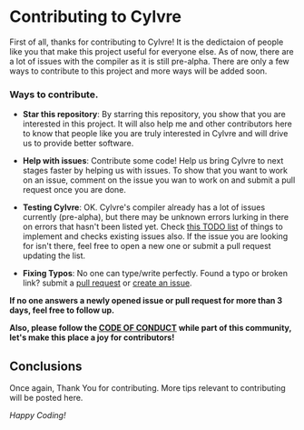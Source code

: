 # Contributing to Cylvre

First of all, thanks for contributing to Cylvre! It is the dedictaion of people like you that make this project useful for everyone else. As of now, there are a lot of issues with the compiler as it is still pre-alpha. There are only a few ways to contribute to this project and more ways will be added soon. 

### Ways to contribute.

- **Star this repository**: By starring this repository, you show that you are interested in this project. It will also help me and other contributors here to know that people like you are truly interested in Cylvre and will drive us to provide better software.

- **Help with issues**: Contribute some code! Help us bring Cylvre to next stages faster by helping us with issues. To show that you want to work on an issue, comment on the issue you wan to work on and submit a pull request once you are done.

- **Testing Cylvre**: OK. Cylvre's compiler already has a lot of issues currently (pre-alpha), but there may be unknown errors lurking in there on errors that hasn't been listed yet. Check [this TODO list](https://github.com/Cylvre-Language/Cylvre/blob/main/TODO.md) of things to implement and checks existing issues also. If the issue you are looking for isn't there, feel free to open a new one or submit a pull request updating the list. 

- **Fixing Typos**: No one can type/write perfectly. Found a typo or broken link? submit a [pull request](https://github.com/Cylvre-Language/Cylvre/pulls) or [create an issue](https://github.com/Cylvre-Language/Cylvre/issues).

**If no one answers a newly opened issue or pull request for more than 3 days, feel free to follow up.**

**Also, please follow the [CODE OF CONDUCT](https://github.com/Cylvre-Language/Cylvre/blob/main/CODE_OF_CONDUCT.md) while part of this community, let's make this place a joy for contributors!**

## Conclusions
Once again, Thank You for contributing.
More tips relevant to contributing will be posted here.

_Happy Coding!_
